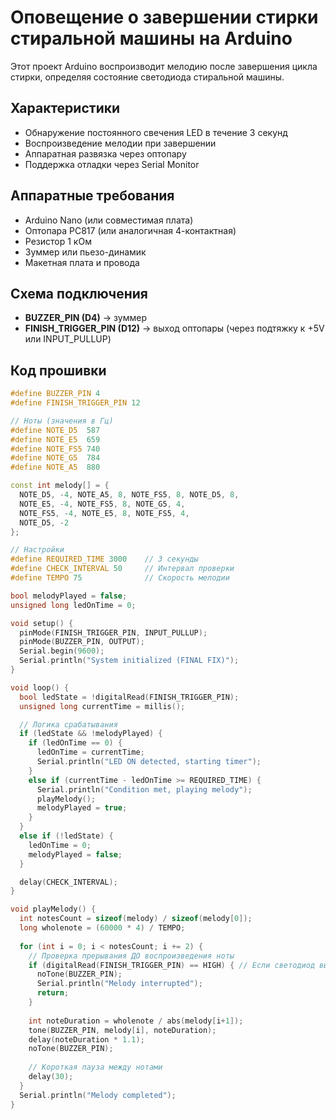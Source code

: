 # Оповещение о завершении стирки стиральной машины на Arduino

Этот проект Arduino воспроизводит мелодию после завершения цикла стирки, определяя состояние светодиода стиральной машины.

## Характеристики

- Обнаружение постоянного свечения LED в течение 3 секунд
- Воспроизведение мелодии при завершении
- Аппаратная развязка через оптопару
- Поддержка отладки через Serial Monitor

## Аппаратные требования

- Arduino Nano (или совместимая плата)
- Оптопара PC817 (или аналогичная 4-контактная)
- Резистор 1 кОм
- Зуммер или пьезо-динамик
- Макетная плата и провода

## Схема подключения

- **BUZZER_PIN (D4)** → зуммер
- **FINISH_TRIGGER_PIN (D12)** → выход оптопары (через подтяжку к +5V или INPUT_PULLUP)

## Код прошивки

```cpp
#define BUZZER_PIN 4
#define FINISH_TRIGGER_PIN 12

// Ноты (значения в Гц)
#define NOTE_D5  587
#define NOTE_E5  659
#define NOTE_FS5 740
#define NOTE_G5  784
#define NOTE_A5  880

const int melody[] = {
  NOTE_D5, -4, NOTE_A5, 8, NOTE_FS5, 8, NOTE_D5, 8,
  NOTE_E5, -4, NOTE_FS5, 8, NOTE_G5, 4,
  NOTE_FS5, -4, NOTE_E5, 8, NOTE_FS5, 4,
  NOTE_D5, -2
};

// Настройки
#define REQUIRED_TIME 3000    // 3 секунды
#define CHECK_INTERVAL 50     // Интервал проверки
#define TEMPO 75              // Скорость мелодии

bool melodyPlayed = false;
unsigned long ledOnTime = 0;

void setup() {
  pinMode(FINISH_TRIGGER_PIN, INPUT_PULLUP);
  pinMode(BUZZER_PIN, OUTPUT);
  Serial.begin(9600);
  Serial.println("System initialized (FINAL FIX)");
}

void loop() {
  bool ledState = !digitalRead(FINISH_TRIGGER_PIN);
  unsigned long currentTime = millis();

  // Логика срабатывания
  if (ledState && !melodyPlayed) {
    if (ledOnTime == 0) {
      ledOnTime = currentTime;
      Serial.println("LED ON detected, starting timer");
    } 
    else if (currentTime - ledOnTime >= REQUIRED_TIME) {
      Serial.println("Condition met, playing melody");
      playMelody();
      melodyPlayed = true;
    }
  } 
  else if (!ledState) {
    ledOnTime = 0;
    melodyPlayed = false;
  }

  delay(CHECK_INTERVAL);
}

void playMelody() {
  int notesCount = sizeof(melody) / sizeof(melody[0]);
  long wholenote = (60000 * 4) / TEMPO;
  
  for (int i = 0; i < notesCount; i += 2) {
    // Проверка прерывания ДО воспроизведения ноты
    if (digitalRead(FINISH_TRIGGER_PIN) == HIGH) { // Если светодиод выключился
      noTone(BUZZER_PIN);
      Serial.println("Melody interrupted");
      return;
    }
    
    int noteDuration = wholenote / abs(melody[i+1]);
    tone(BUZZER_PIN, melody[i], noteDuration);
    delay(noteDuration * 1.1);
    noTone(BUZZER_PIN);
    
    // Короткая пауза между нотами
    delay(30);
  }
  Serial.println("Melody completed");
}
